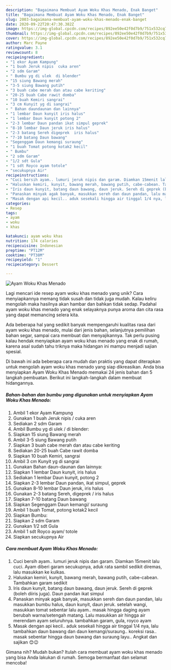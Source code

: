 ```yaml
---
description: "Bagaimana Membuat Ayam Woku Khas Menado, Enak Banget"
title: "Bagaimana Membuat Ayam Woku Khas Menado, Enak Banget"
slug: 2003-bagaimana-membuat-ayam-woku-khas-menado-enak-banget
date: 2020-09-22T20:47:30.382Z
image: https://img-global.cpcdn.com/recipes/892ee50e42f0d7b9/751x532cq70/ayam-woku-khas-menado-foto-resep-utama.jpg
thumbnail: https://img-global.cpcdn.com/recipes/892ee50e42f0d7b9/751x532cq70/ayam-woku-khas-menado-foto-resep-utama.jpg
cover: https://img-global.cpcdn.com/recipes/892ee50e42f0d7b9/751x532cq70/ayam-woku-khas-menado-foto-resep-utama.jpg
author: Marc Payne
ratingvalue: 3.1
reviewcount: 8
recipeingredient:
- "1 ekor Ayam Kampung"
- "1 buah Jeruk nipis  cuka aren"
- "2 sdm Garam"
- " Bumbu yg di ulek  di blender"
- "15 siung Bawang merah"
- "3-5 siung Bawang putih"
- "3 buah cabe merah dan atau cabe keriting"
- "20-25 buah Cabe rawit domba"
- "10 buah Kemiri sangrai"
- "3 cm Kunyit yg di sangrai"
- " Bahan daundaunan dan lainnya"
- "1 lembar Daun kunyit iris halus"
- "1 lembar Daun kunyit potong 2"
- "2-3 lembar Daun pandan ikat simpul geprek"
- "8-10 lembar Daun jeruk iris halus"
- "2-3 batang Sereh digeprek  iris halus"
- "7-10 batang Daun bawang"
- "Segenggam Daun kemangi suraung"
- "1 buah Tomat potong kotak2 kecil"
- " Bumbu"
- "2 sdm Garam"
- "1/2 sdt Gula"
- "1 sdt Royco ayam totole"
- "secukupnya Air"
recipeinstructions:
- "Cuci bersih ayam.. lumuri jeruk nipis dan garam. Diamkan 15menit lalu cuci. Ayam diberi garam secukupnya, aduk rata sambil sedikit diremas, lalu masukkan ke kulkas."
- "Haluskan kemiri, kunyit, bawang merah, bawang putih, cabe-cabean. Tambahkan garam sedikit"
- "Iris daun kunyit, batang daun bawang, daun jeruk. Sereh di geprek (boleh diiris juga). Daun pandan ikat simpul"
- "Panaskan minyak agak banyak, masukkan sereh dan daun pandan, lalu masukkan bumbu halus, daun kunyit, daun jeruk. setelah wangi, masukkan tomat sebentar lalu ayam.. masak hingga daging ayam berubah warna/setengah matang. Lalu masukkan air hingga air merendam ayam seluruhnya. tambahkan garam, gula, royco ayam"
- "Masak dengan api kecil.. aduk sesekali hingga air tinggal 1/4 nya, lalu tambahkan daun bawang dan daun kemangi/suraung.. koreksi rasa.. masak sebentar hingga daun bawang dan suraung layu.. Angkat dan sajikan 😊😉"
categories:
- Resep
tags:
- ayam
- woku
- khas

katakunci: ayam woku khas 
nutrition: 174 calories
recipecuisine: Indonesian
preptime: "PT12M"
cooktime: "PT38M"
recipeyield: "1"
recipecategory: Dessert

---
```



![Ayam Woku Khas Menado](https://img-global.cpcdn.com/recipes/892ee50e42f0d7b9/751x532cq70/ayam-woku-khas-menado-foto-resep-utama.jpg)

Lagi mencari ide resep ayam woku khas menado yang unik? Cara menyiapkannya memang tidak susah dan tidak juga mudah. Kalau keliru mengolah maka hasilnya akan hambar dan bahkan tidak sedap. Padahal ayam woku khas menado yang enak selayaknya punya aroma dan cita rasa yang dapat memancing selera kita.

Ada beberapa hal yang sedikit banyak mempengaruhi kualitas rasa dari ayam woku khas menado, mulai dari jenis bahan, selanjutnya pemilihan bahan segar, sampai cara membuat dan menyajikannya. Tak perlu pusing kalau hendak menyiapkan ayam woku khas menado yang enak di rumah, karena asal sudah tahu triknya maka hidangan ini mampu menjadi sajian spesial.




Di bawah ini ada beberapa cara mudah dan praktis yang dapat diterapkan untuk mengolah ayam woku khas menado yang siap dikreasikan. Anda bisa menyiapkan Ayam Woku Khas Menado memakai 24 jenis bahan dan 5 langkah pembuatan. Berikut ini langkah-langkah dalam membuat hidangannya.

<!--inarticleads1-->

##### Bahan-bahan dan bumbu yang digunakan untuk menyiapkan Ayam Woku Khas Menado:

1. Ambil 1 ekor Ayam Kampung
1. Gunakan 1 buah Jeruk nipis / cuka aren
1. Sediakan 2 sdm Garam
1. Ambil  Bumbu yg di ulek / di blender:
1. Siapkan 15 siung Bawang merah
1. Ambil 3-5 siung Bawang putih
1. Siapkan 3 buah cabe merah dan atau cabe keriting
1. Sediakan 20-25 buah Cabe rawit domba
1. Siapkan 10 buah Kemiri, sangrai
1. Ambil 3 cm Kunyit yg di sangrai
1. Gunakan  Bahan daun-daunan dan lainnya:
1. Siapkan 1 lembar Daun kunyit, iris halus
1. Sediakan 1 lembar Daun kunyit, potong 2
1. Siapkan 2-3 lembar Daun pandan, ikat simpul, geprek
1. Gunakan 8-10 lembar Daun jeruk, iris halus
1. Gunakan 2-3 batang Sereh, digeprek / iris halus
1. Siapkan 7-10 batang Daun bawang
1. Siapkan Segenggam Daun kemangi/ suraung
1. Ambil 1 buah Tomat, potong kotak2 kecil
1. Siapkan  Bumbu:
1. Siapkan 2 sdm Garam
1. Gunakan 1/2 sdt Gula
1. Ambil 1 sdt Royco ayam/ totole
1. Siapkan secukupnya Air




<!--inarticleads2-->

##### Cara membuat Ayam Woku Khas Menado:

1. Cuci bersih ayam.. lumuri jeruk nipis dan garam. Diamkan 15menit lalu cuci. Ayam diberi garam secukupnya, aduk rata sambil sedikit diremas, lalu masukkan ke kulkas.
1. Haluskan kemiri, kunyit, bawang merah, bawang putih, cabe-cabean. Tambahkan garam sedikit
1. Iris daun kunyit, batang daun bawang, daun jeruk. Sereh di geprek (boleh diiris juga). Daun pandan ikat simpul
1. Panaskan minyak agak banyak, masukkan sereh dan daun pandan, lalu masukkan bumbu halus, daun kunyit, daun jeruk. setelah wangi, masukkan tomat sebentar lalu ayam.. masak hingga daging ayam berubah warna/setengah matang. Lalu masukkan air hingga air merendam ayam seluruhnya. tambahkan garam, gula, royco ayam
1. Masak dengan api kecil.. aduk sesekali hingga air tinggal 1/4 nya, lalu tambahkan daun bawang dan daun kemangi/suraung.. koreksi rasa.. masak sebentar hingga daun bawang dan suraung layu.. Angkat dan sajikan 😊😉




Gimana nih? Mudah bukan? Itulah cara membuat ayam woku khas menado yang bisa Anda lakukan di rumah. Semoga bermanfaat dan selamat mencoba!
